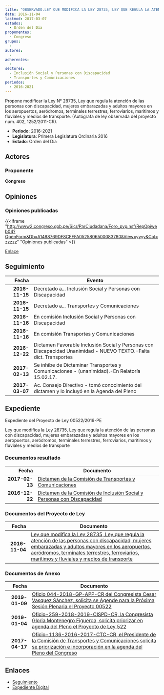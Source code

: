 ```yaml
---
title: "OBSERVADO.LEY QUE MODIFICA LA LEY 28735, LEY QUE REGULA LA ATENCIÓN DE LAS PERSONAS CON DISCAPACIDAD, MUJERES EMBARAZADAS Y ADULTOS MAYORES EN LOS AEROPUERTOS, AERÓDROMOS, TERMINALES TERRESTRESM FERROVIARIOS, MARÍTIMOS Y FLUVIALES Y MEDIOS DE TRANSPORTE"
date: 2016-11-04
lastmod: 2017-03-07
estados: 
  - Orden del Día
proponentes: 
  - Congreso
grupos: 
  - 
autores: 
  - 
adherentes: 
  - 
sectores: 
  - Inclusión Social y Personas con Discapacidad
  - Transportes y Comunicaciones
periodos: 
  - 2016-2021
---
```


Propone modificar la Ley N° 28735, Ley que regula la atención de las personas con discapacidad, mujeres embarazadas y adultos mayores en los aeropuertos, aeródromos, terminales terrestres, ferroviarios, marítimos y fluviales y medios de transporte. (Autógrafa de ley observada del proyecto núm. 402, 1252/2011-CR).

- **Periodo**: 2016-2021
- **Legislatura**: Primera Legislatura Ordinaria 2016
- **Estado**: Orden del Día

## Actores

### Proponente

**Congreso**


## Opiniones

### Opiniones publicadas

{{<iframe "http://www2.congreso.gob.pe/Sicr/ParCiudadana/Foro_pvp.nsf/RepOpiweb04?OpenForm&Db=A1488769DF8CFFFA0525806500083780&View=yyyy&Col=zzzzz" "Opiniones publicadas" >}}

[Enlace](http://www2.congreso.gob.pe/Sicr/ParCiudadana/Foro_pvp.nsf/RepOpiweb04?OpenForm&Db=A1488769DF8CFFFA0525806500083780&View=yyyy&Col=zzzzz)

## Seguimiento

| Fecha | Evento |
|------:|--------|
| **2016-11-15** | Decretado a... Inclusión Social y Personas con Discapacidad|
| **2016-11-15** | Decretado a... Transportes y Comunicaciones|
| **2016-11-16** | En comisión Inclusión Social y Personas con Discapacidad|
| **2016-11-16** | En comisión Transportes y Comunicaciones|
| **2016-12-22** | Dictamen Favorable Inclusión Social y Personas con Discapacidad Unanimidad - NUEVO TEXTO.-Falta dict. Transportes|
| **2017-02-13** | Se inhibe de Dictaminar Transportes y Comunicaciones - (unanimidad).-En Relatoría 15.02.17.|
| **2017-03-07** | Ac. Consejo Directivo - tomó conocimiento del dictamen y lo incluyó en la Agenda del Pleno|


## Expediente

Expediente del Proyecto de Ley 00522/2016-PE

Ley que modifica la Ley 28735, Ley que regula la atención de las personas con discapacidad, mujeres embarazadas y adultos mayores en los aeropuertos, aeródromos, terminales terrestres, ferroviarios, marítimos y fluviales y medios de transporte


### Documentos resultado

| Fecha | Documento |
|------:|--------|
| **2017-02-13** | [Dictamen de la Comisión de Transportes y Comunicaciones](http://www.leyes.congreso.gob.pe/Documentos/2016_2021/Dictamenes/Proyectos_de_Ley/00522DC23MAY20170213.pdf) |
| **2016-12-22** | [Dictamen de la Comisión de Inclusión Social y Personas con Discapacidad](http://www.leyes.congreso.gob.pe/Documentos/2016_2021/Dictamenes/Proyectos_de_Ley/00522DC13MAY20161222.pdf) |

### Documentos del Proyecto de Ley

| Fecha | Documento |
|------:|--------|
| **2016-11-04** | [Ley que modifica la Ley 28735, Ley que regula la atención de las personas con discapacidad, mujeres embarazadas y adultos mayores en los aeropuertos, aeródromos, terminales terrestres, ferroviarios, marítimos y fluviales y medios de transporte](http://www.leyes.congreso.gob.pe/Documentos/2016_2021/Proyectos_de_Ley_y_de_Resoluciones_Legislativas/PL0052220161104.pdf) |

### Documentos de Anexo

| Fecha | Documento |
|------:|--------|
| **2019-01-09** | [Oficio 044-2018-GP-APP-CR del Congresista Cesar Vasquez Sánchez, solicita se Agende para la Próxima Sesión Plenaria el Proyecto 00522](http://www.leyes.congreso.gob.pe/Documentos/2016_2021/Oficios/Grupos_Parlamentarios/OFICIO-044-2018-GP-APP-CR.pdf) |
| **2019-01-04** | [Oficio-259-2018-2019-CISPD-CR, la Congresista Gloria Montenegro Figueroa, solicita priorizar en agenda del Pleno el Proyecto de Ley 522](http://www.leyes.congreso.gob.pe/Documentos/2016_2021/Oficios/Comisiones_Ordinarias/OFICIO-259-2018-2019-CISPD-CR.pdf) |
| **2017-04-17** | [Oficio-1136-2016-2017-CTC-CR, el Presidente de la Comisión de Transportes y Comunicaciones solicita se priorización e incorporación en la agenda del Pleno del Congreso](http://www.leyes.congreso.gob.pe/Documentos/2016_2021/Oficios/Comisiones_Ordinarias/OFICIO-1136-2016-2017-CTC-CR.pdf) |

## Enlaces 

- [Seguimiento](http://www2.congreso.gob.pe/Sicr/TraDocEstProc/CLProLey2016.nsf/f7fff46988ca05b1052578e100829cc7/481c6d1de4f83cce052580640059c62a?OpenDocument)
- [Expediente Digital](http://www2.congreso.gob.pehttp://www2.congreso.gob.pe/Sicr/TraDocEstProc/CLProLey2016.nsf/f7fff46988ca05b1052578e100829cc7/481c6d1de4f83cce052580640059c62a?OpenDocument&Click=05257FB7005EB655.eb71d0cf91d8294e05256cdf006b5706/$Body/0.1C6C)
